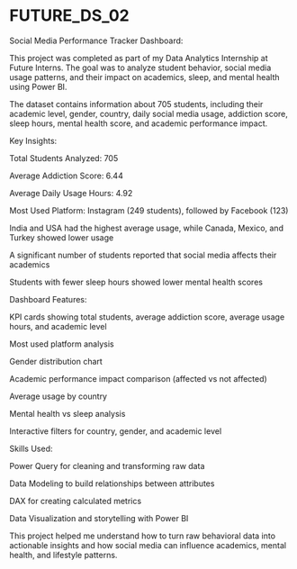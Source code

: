 # FUTURE_DS_02

Social Media Performance Tracker Dashboard:

This project was completed as part of my Data Analytics Internship at Future Interns. The goal was to analyze student behavior, social media usage patterns, and their impact on academics, sleep, and mental health using Power BI.

The dataset contains information about 705 students, including their academic level, gender, country, daily social media usage, addiction score, sleep hours, mental health score, and academic performance impact.

Key Insights:

Total Students Analyzed: 705

Average Addiction Score: 6.44

Average Daily Usage Hours: 4.92

Most Used Platform: Instagram (249 students), followed by Facebook (123)

India and USA had the highest average usage, while Canada, Mexico, and Turkey showed lower usage

A significant number of students reported that social media affects their academics

Students with fewer sleep hours showed lower mental health scores


Dashboard Features:

KPI cards showing total students, average addiction score, average usage hours, and academic level

Most used platform analysis

Gender distribution chart

Academic performance impact comparison (affected vs not affected)

Average usage by country

Mental health vs sleep analysis

Interactive filters for country, gender, and academic level


Skills Used:

Power Query for cleaning and transforming raw data

Data Modeling to build relationships between attributes

DAX for creating calculated metrics

Data Visualization and storytelling with Power BI


This project helped me understand how to turn raw behavioral data into actionable insights and how social media can influence academics, mental health, and lifestyle patterns.
